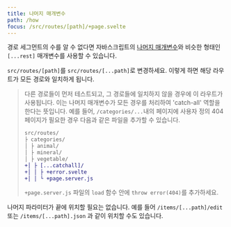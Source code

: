 ```yaml
---
title: 나머지 매개변수
path: /how
focus: /src/routes/[path]/+page.svelte
---
```


경로 세그먼트의 수를 알 수 없다면 자바스크립트의 [나머지 매개변수](https://developer.mozilla.org/ko/docs/Web/JavaScript/Reference/Functions/rest_parameters)와 비슷한 형태인 `[...rest]` 매개변수를 사용할 수 있습니다.

`src/routes/[path]`를 `src/routes/[...path]`로 변경하세요. 이렇게 하면 해당 라우트가 모든 경로와 일치하게 됩니다.

> 다른 경로들이 먼저 테스트되고, 그 경로들에 일치하지 않을 경우에 이 라우트가 사용됩니다. 이는 나머지 매개변수가 모든 경우를 처리하여 'catch-all' 역할을 한다는 뜻입니다. 예를 들어, `/categories/...`내의 페이지에 사용자 정의 404 페이지가 필요한 경우 다음과 같은 파일을 추가할 수 있습니다.
>
> ```diff
> src/routes/
> ├ categories/
> │ ├ animal/
> │ ├ mineral/
> │ ├ vegetable/
> +│ ├ [...catchall]/
> +│ │ ├ +error.svelte
> +│ │ └ +page.server.js
> ```
>
> `+page.server.js` 파일의 `load` 함수 안에 `throw error(404)`를 추가하세요.

나머지 파라미터가 끝에 위치할 필요는 없습니다. 예를 들어 `/items/[...path]/edit` 또는 `/items/[...path].json` 과 같이 위치할 수도 있습니다.